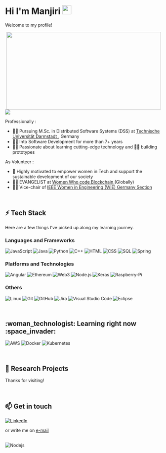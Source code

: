 <h1> Hi I'm Manjiri <img src="https://github.com/piyushP7pravin/piyushP7pravin/blob/master/Hi.gif" width="29px"> </h1>

Welcome to my profile!

<img align="right" height="250" width="500" src="https://github.com/ManjiriBirajdar/ManjiriBirajdar/blob/main/giphy-backdrop.gif"/>

![](https://visitor-badge.glitch.me/badge?page_id=manjiribirajdar.manjiribirajdar)

Professionally :
- :woman_student: Pursuing M.Sc. in Distributed Software Systems (DSS) at <a href="https://www.informatik.tu-darmstadt.de/fb20/profil/index.en.jsp"> Technische Universität Darmstadt </a>, Germany
- :woman_technologist: Into Software Development for more than 7+ years
- :woman_mechanic: Passionate about learning cutting-edge technology and :construction_worker_woman: building prototypes

 As Volunteer :
 - :woman: Highly motivated to empower women in Tech and support the sustainable development of our society
 - :bowing_woman: EVANGELIST at <a href="https://www.womenwhocode.com/blockchain/about"> Women Who code Blockchain </a> (Globally) 
 - :woman_teacher: Vice-chair of <a href="https://www.linkedin.com/company/ieee-wie-germany"> IEEE Women in Engineering (WIE) Germany Section </a>
 
<br />

<h2> ⚡ Tech Stack </h2>

Here are a few things I've picked up along my learning journey.

<h3> Languages and Frameworks </h3>

![JavaScript](https://img.shields.io/badge/-JavaScript-000?&logo=JavaScript)
![Java](https://img.shields.io/badge/-Java-000?&logo=Java&logoColor=007396)
![Python](https://img.shields.io/badge/-Python-000?&logo=Python)
![C++](https://img.shields.io/badge/-C++-000?&logo=c%2b%2b&logoColor=00599C)
![HTML](https://img.shields.io/badge/-HTML-000?&logo=HTML5)
![CSS](https://img.shields.io/badge/-CSS-000?&logo=CSS3)
![SQL](https://img.shields.io/badge/-SQL-000?&logo=MySQL)
![Spring](https://img.shields.io/badge/-Spring-000?&logo=Spring)


<h3> Platforms and Technologies </h3> 

![Angular](https://img.shields.io/badge/-Angular-000?&logo=Angular)
![Ethereum](https://img.shields.io/badge/-Blockchain-000?&logo=Ethereum)
![Web3](https://img.shields.io/badge/-Web3-000?&logo=Web3)
![Node.js](https://img.shields.io/badge/-Node.js-000?&logo=node.js)
![Keras](https://img.shields.io/badge/-Keras-000?&logo=Keras)
![Raspberry-Pi](https://img.shields.io/badge/-Raspberry%20Pi-000?&logo=Raspberry-Pi)

<h3> 	Others </h3> 

![Linux](https://img.shields.io/badge/-Linux-000?&logo=Linux)
![Git](https://img.shields.io/badge/-git-000?&logo=Git)
![GitHub](https://img.shields.io/badge/-github-000?&logo=GitHub)
![Jira](https://img.shields.io/badge/-Jira-000?&logo=Jira)
![Visual Studio Code](https://img.shields.io/badge/-Visual%20Studio%20Code-05122A?style=flat&logo=visual-studio-code&logoColor=007ACC)
![Eclipse](https://img.shields.io/badge/-Eclipse-05122A?style=flat&logo=eclipse-ide&logoColor=2C2255)

<br />
<h2> :woman_technologist: Learning right now :space_invader: </h2>

![AWS](https://img.shields.io/badge/-AWS-000?&logo=Amazon-AWS&logoColor=F90)
![Docker](https://img.shields.io/badge/-Docker-000?&logo=Docker)
![Kubernetes](https://img.shields.io/badge/-Kubernetes-000?&logo=Kubernetes)

<br />
<h2> 📝 Research Projects </h2>


Thanks for visiting!

<br />
<h2> 📫 Get in touch </h2>

[![LinkedIn](https://img.shields.io/badge/LinkedIn-0077B5?style=for-the-badge&logo=linkedin&logoColor=white)](https://www.linkedin.com/in/manjiri-b-868a644/)

or write me on [e-mail](mailto:manjiri_birajdar@outlook.com)

<br />

<img alt="Nodejs" src="https://img.shields.io/badge/-Nodejs-43853d?style=flat-square&logo=Node.js&logoColor=white" />

